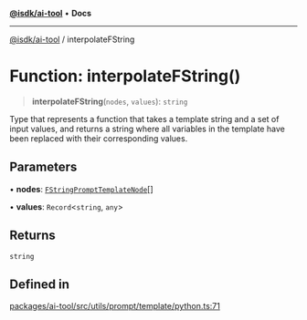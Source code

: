 [**@isdk/ai-tool**](../README.md) • **Docs**

***

[@isdk/ai-tool](../globals.md) / interpolateFString

# Function: interpolateFString()

> **interpolateFString**(`nodes`, `values`): `string`

Type that represents a function that takes a template string and a set
of input values, and returns a string where all variables in the
template have been replaced with their corresponding values.

## Parameters

• **nodes**: [`FStringPromptTemplateNode`](../type-aliases/FStringPromptTemplateNode.md)[]

• **values**: `Record`\<`string`, `any`\>

## Returns

`string`

## Defined in

[packages/ai-tool/src/utils/prompt/template/python.ts:71](https://github.com/isdk/ai-tool.js/blob/b0813174e9b350ae47231f8e5f885150313123b0/src/utils/prompt/template/python.ts#L71)
